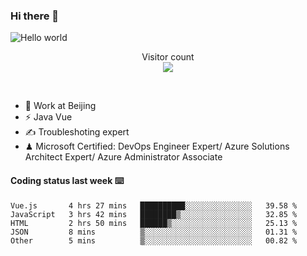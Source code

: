 ### Hi there 👋

<img src="https://raw.githubusercontent.com/sagar-viradiya/sagar-viradiya/master/resources/banner.png" alt="Hello world">
<p align="center"> 
  Visitor count<br/>
  <img src="https://profile-counter.glitch.me/youszoe/count.svg" />
</p>
<br/>

- 🍻 Work at Beijing 
- ⚡ Java Vue
- ✍️ Troubleshoting expert
- ♟  Microsoft Certified: DevOps Engineer Expert/ Azure Solutions Architect Expert/ Azure Administrator Associate

#### Coding status last week ⌨️

<!--START_SECTION:waka-->

```text
Vue.js       4 hrs 27 mins   ██████████░░░░░░░░░░░░░░░   39.58 %
JavaScript   3 hrs 42 mins   ████████▒░░░░░░░░░░░░░░░░   32.85 %
HTML         2 hrs 50 mins   ██████▒░░░░░░░░░░░░░░░░░░   25.13 %
JSON         8 mins          ▒░░░░░░░░░░░░░░░░░░░░░░░░   01.31 %
Other        5 mins          ▒░░░░░░░░░░░░░░░░░░░░░░░░   00.82 %
```

<!--END_SECTION:waka-->

<br/>
<center><img src="http://ghchart.rshah.org/409ba5/yousazoe" alt="" /></center>


